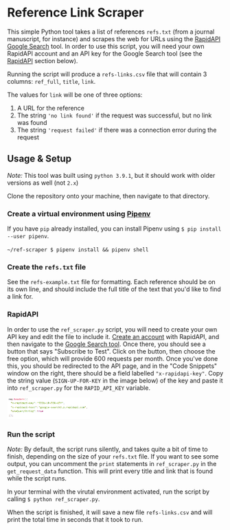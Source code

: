 # Reference Link Scraper

This simple Python tool takes a list of references `refs.txt` (from a journal manuscript, for instance) and scrapes the web for URLs using the [RapidAPI Google Search](https://rapidapi.com/apigeek/api/google-search3/endpoints) tool. In order to use this script, you will need your own RapidAPI account and an API key for the Google Search tool (see the [RapidAPI](#rapidapi) section below).

Running the script will produce a `refs-links.csv` file that will contain 3 columns: `ref_full`, `title`, `link`.

The values for `link` will be one of three options:

1. A URL for the reference
2. The string `'no link found'` if the request was successful, but no link was found
3. The string `'request failed'` if there was a connection error during the request

## Usage & Setup

*Note:* This tool was built using `python 3.9.1`, but it should work with older versions as well (not `2.x`)

Clone the repository onto your machine, then navigate to that directory.

### Create a virtual environment using [Pipenv](https://pipenv.pypa.io/en/latest/)

If you have `pip` already installed, you can install Pipenv using `$ pip install --user pipenv`.

`~/ref-scraper $ pipenv install && pipenv shell`

### Create the `refs.txt` file

See the `refs-example.txt` file for formatting. Each reference should be on its own line, and should include the full title of the text that you'd like to find a link for.

### RapidAPI

In order to use the `ref_scraper.py` script, you will need to create your own API key and edit the file to include it. [Create an account](https://rapidapi.com/signup) with RapidAPI, and then navigate to the [Google Search tool](https://rapidapi.com/apigeek/api/google-search3). Once there, you should see a button that says "Subscribe to Test". Click on the button, then choose the free option, which will provide 600 requests per month. Once you've done this, you should be redirected to the API page, and in the "Code Snippets" window on the right, there should be a field labelled `"x-rapidapi-key"`. Copy the string value (`SIGN-UP-FOR-KEY` in the image below) of the key and paste it into `ref_scraper.py` for the `RAPID_API_KEY` variable.

<img src="api-key.png" style="height: 50px">

### Run the script

*Note:* By default, the script runs silently, and takes quite a bit of time to finish, depending on the size of your `refs.txt` file. If you want to see some output, you can uncomment the `print` statements in `ref_scraper.py` in the `get_request_data` function. This will print every title and link that is found while the script runs.

In your terminal with the virutal environment activated, run the script by calling `$ python ref_scraper.py`.

When the script is finished, it will save a new file `refs-links.csv` and will print the total time in seconds that it took to run.